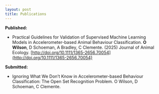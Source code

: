 ```yaml
---
layout: post
title: Publications
---
```


**Published:**
- Practical Guidelines for Validation of Supervised Machine Learning Models in Accelerometer-based Animal Behaviour Classification. **O Wilson**, D Schoeman, A Bradley, C Clemente. (2025) Journal of Animal Ecology. [http://doi.org/10.1111/1365-2656.70054](http://doi.org/10.1111/1365-2656.70054)

**Submitted:**
- Ignoring What We Don’t Know in Accelerometer-based Behaviour Classification: The Open Set Recognition Problem. O Wilson, D Schoeman, C Clemente.
